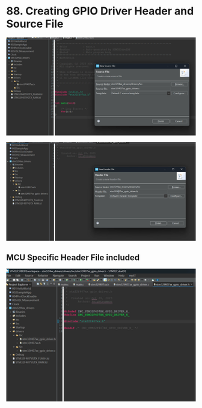 # 88. Creating GPIO Driver Header and Source File



![01](https://github.com/knightsummon/Mastering-Microcontroller-and-Embedded-Driver-Development/blob/main/23.%20GPIO%20Driver%20API%20Requirements%20and%20Handle%20Structure/88.%20Creating%20GPIO%20Driver%20Header%20and%20Source%20File.assets/01.jpg)

![02](https://github.com/knightsummon/Mastering-Microcontroller-and-Embedded-Driver-Development/blob/main/23.%20GPIO%20Driver%20API%20Requirements%20and%20Handle%20Structure/88.%20Creating%20GPIO%20Driver%20Header%20and%20Source%20File.assets/02.jpg)

## MCU Specific Header File included

![03](https://github.com/knightsummon/Mastering-Microcontroller-and-Embedded-Driver-Development/blob/main/23.%20GPIO%20Driver%20API%20Requirements%20and%20Handle%20Structure/88.%20Creating%20GPIO%20Driver%20Header%20and%20Source%20File.assets/03.jpg)
